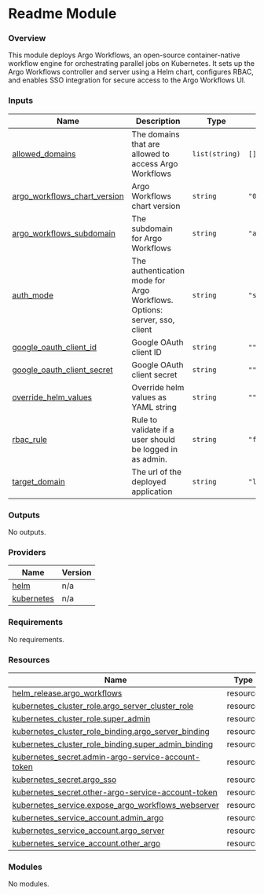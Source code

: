 # Readme Module



### Overview

This module deploys Argo Workflows, an open-source container-native workflow engine for orchestrating parallel jobs on Kubernetes. It sets up the Argo Workflows controller and server using a Helm chart, configures RBAC, and enables SSO integration for secure access to the Argo Workflows UI.

### Inputs

| Name | Description | Type | Default | Required |
|------|-------------|------|---------|:--------:|
| <a name="input_allowed_domains"></a> [allowed\_domains](#input\_allowed\_domains) | The domains that are allowed to access Argo Workflows | `list(string)` | `[]` | no |
| <a name="input_argo_workflows_chart_version"></a> [argo\_workflows\_chart\_version](#input\_argo\_workflows\_chart\_version) | Argo Workflows chart version | `string` | `"0.42.3"` | no |
| <a name="input_argo_workflows_subdomain"></a> [argo\_workflows\_subdomain](#input\_argo\_workflows\_subdomain) | The subdomain for Argo Workflows | `string` | `"argo-workflows"` | no |
| <a name="input_auth_mode"></a> [auth\_mode](#input\_auth\_mode) | The authentication mode for Argo Workflows. Options: server, sso, client | `string` | `"server"` | no |
| <a name="input_google_oauth_client_id"></a> [google\_oauth\_client\_id](#input\_google\_oauth\_client\_id) | Google OAuth client ID | `string` | `""` | no |
| <a name="input_google_oauth_client_secret"></a> [google\_oauth\_client\_secret](#input\_google\_oauth\_client\_secret) | Google OAuth client secret | `string` | `""` | no |
| <a name="input_override_helm_values"></a> [override\_helm\_values](#input\_override\_helm\_values) | Override helm values as YAML string | `string` | `""` | no |
| <a name="input_rbac_rule"></a> [rbac\_rule](#input\_rbac\_rule) | Rule to validate if a user should be logged in as admin. | `string` | `"false"` | no |
| <a name="input_target_domain"></a> [target\_domain](#input\_target\_domain) | The url of the deployed application | `string` | `"localhost:30083"` | no |

### Outputs

No outputs.

### Providers

| Name | Version |
|------|---------|
| <a name="provider_helm"></a> [helm](#provider\_helm) | n/a |
| <a name="provider_kubernetes"></a> [kubernetes](#provider\_kubernetes) | n/a |

### Requirements

No requirements.

### Resources

| Name | Type |
|------|------|
| [helm_release.argo_workflows](https://registry.terraform.io/providers/hashicorp/helm/latest/docs/resources/release) | resource |
| [kubernetes_cluster_role.argo_server_cluster_role](https://registry.terraform.io/providers/hashicorp/kubernetes/latest/docs/resources/cluster_role) | resource |
| [kubernetes_cluster_role.super_admin](https://registry.terraform.io/providers/hashicorp/kubernetes/latest/docs/resources/cluster_role) | resource |
| [kubernetes_cluster_role_binding.argo_server_binding](https://registry.terraform.io/providers/hashicorp/kubernetes/latest/docs/resources/cluster_role_binding) | resource |
| [kubernetes_cluster_role_binding.super_admin_binding](https://registry.terraform.io/providers/hashicorp/kubernetes/latest/docs/resources/cluster_role_binding) | resource |
| [kubernetes_secret.admin-argo-service-account-token](https://registry.terraform.io/providers/hashicorp/kubernetes/latest/docs/resources/secret) | resource |
| [kubernetes_secret.argo_sso](https://registry.terraform.io/providers/hashicorp/kubernetes/latest/docs/resources/secret) | resource |
| [kubernetes_secret.other-argo-service-account-token](https://registry.terraform.io/providers/hashicorp/kubernetes/latest/docs/resources/secret) | resource |
| [kubernetes_service.expose_argo_workflows_webserver](https://registry.terraform.io/providers/hashicorp/kubernetes/latest/docs/resources/service) | resource |
| [kubernetes_service_account.admin_argo](https://registry.terraform.io/providers/hashicorp/kubernetes/latest/docs/resources/service_account) | resource |
| [kubernetes_service_account.argo_server](https://registry.terraform.io/providers/hashicorp/kubernetes/latest/docs/resources/service_account) | resource |
| [kubernetes_service_account.other_argo](https://registry.terraform.io/providers/hashicorp/kubernetes/latest/docs/resources/service_account) | resource |

### Modules

No modules.
